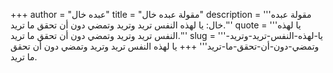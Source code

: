 +++
author = "عبده خال"
title = "مقولة عبده خال"
description = '''مقولة عبده خال: يا لهذه النفس تريد وتريد وتمضي دون أن تحقق ما تريد.'''
quote = '''يا لهذه النفس تريد وتريد وتمضي دون أن تحقق ما تريد.'''
slug = '''يا-لهذه-النفس-تريد-وتريد-وتمضي-دون-أن-تحقق-ما-تريد'''
+++
يا لهذه النفس تريد وتريد وتمضي دون أن تحقق ما تريد.
